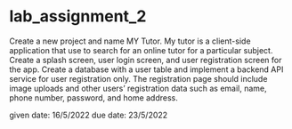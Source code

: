 # lab_assignment_2

Create a new project and name MY Tutor. My tutor is a client-side application that use to search for 
an online tutor for a particular subject. Create a splash screen, user login screen, and user registration 
screen for the app. Create a database with a user table and implement a backend API service for user 
registration only. The registration page should include image uploads and other users’ registration 
data such as email, name, phone number, password, and home address.

given date: 16/5/2022
due date: 23/5/2022
